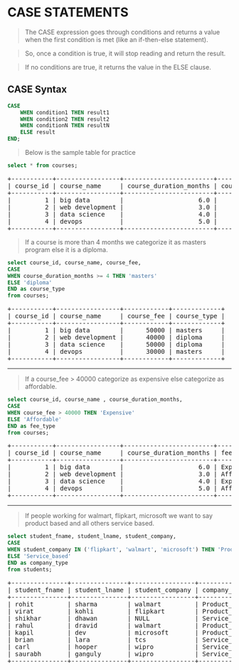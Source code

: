 # CASE STATEMENTS

> The CASE expression goes through conditions and returns a value when the first condition is met (like an if-then-else statement). 

> So, once a condition is true, it will stop reading and return the result. 

> If no conditions are true, it returns the value in the ELSE clause.

## CASE Syntax

```sql
CASE
    WHEN condition1 THEN result1
    WHEN condition2 THEN result2
    WHEN conditionN THEN resultN
    ELSE result
END;
```
> Below is the sample table for practice

```sql
select * from courses;
```
<pre>
+-----------+-----------------+------------------------+------------+---------------------+
| course_id | course_name     | course_duration_months | course_fee | changed_at          |
+-----------+-----------------+------------------------+------------+---------------------+
|         1 | big data        |                    6.0 |      50000 | 2023-02-08 00:25:52 |
|         2 | web development |                    3.0 |      40000 | 2023-02-08 00:28:28 |
|         3 | data science    |                    4.0 |      50000 | 2023-02-08 00:25:52 |
|         4 | devops          |                    5.0 |      30000 | 2023-02-08 00:25:52 |
+-----------+-----------------+------------------------+------------+---------------------+
</pre>

> If a course is more than 4 months we categorize it as masters program else it is a diploma.

```sql
select course_id, course_name, course_fee,
CASE
WHEN course_duration_months >= 4 THEN 'masters'
ELSE 'diploma'
END as course_type
from courses;
```
<pre>
+-----------+-----------------+------------+-------------+
| course_id | course_name     | course_fee | course_type |
+-----------+-----------------+------------+-------------+
|         1 | big data        |      50000 | masters     |
|         2 | web development |      40000 | diploma     |
|         3 | data science    |      50000 | diploma     |
|         4 | devops          |      30000 | masters     |
+-----------+-----------------+------------+-------------+
</pre>
---

> If a course_fee > 40000 categorize as expensive else categorize as affordable.

```sql
select course_id, course_name , course_duration_months,
CASE 
WHEN course_fee > 40000 THEN 'Expensive'
ELSE 'Affordable'
END as fee_type
from courses;
```

<pre>
+-----------+-----------------+------------------------+------------+
| course_id | course_name     | course_duration_months | fee_type   |
+-----------+-----------------+------------------------+------------+
|         1 | big data        |                    6.0 | Expensive  |
|         2 | web development |                    3.0 | Affordable |
|         3 | data science    |                    4.0 | Expensive  |
|         4 | devops          |                    5.0 | Affordable |
+-----------+-----------------+------------------------+------------+
</pre>
---

> If people working for walmart, flipkart, microsoft we want to say product based and all others service based.

```sql
select student_fname, student_lname, student_company,
CASE
WHEN student_company IN ('flipkart', 'walmart', 'microsoft') THEN 'Product_based'
ELSE 'Service_based'
END as company_type
from students;
```
<pre>
+---------------+---------------+-----------------+---------------+
| student_fname | student_lname | student_company | company_type  |
+---------------+---------------+-----------------+---------------+
| rohit         | sharma        | walmart         | Product_based |
| virat         | kohli         | flipkart        | Product_based |
| shikhar       | dhawan        | NULL            | Service_based |
| rahul         | dravid        | walmart         | Product_based |
| kapil         | dev           | microsoft       | Product_based |
| brian         | lara          | tcs             | Service_based |
| carl          | hooper        | wipro           | Service_based |
| saurabh       | ganguly       | wipro           | Service_based |
+---------------+---------------+-----------------+---------------+
</pre>

